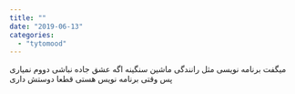```yaml
---
title: ""
date: "2019-06-13"
categories: 
  - "tytomood"
---
```


میگفت برنامه نویسی مثل رانندگی ماشین سنگینه اگه عشق جاده نباشی دووم نمیاری پس وقتی برنامه نویس هستی قطعا دوستش داری
